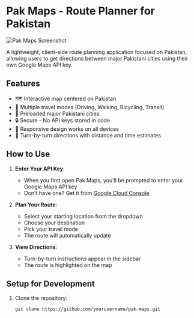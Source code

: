 # Pak Maps - Route Planner for Pakistan

![Pak Maps Screenshot](screenshot.png) <!-- Add a screenshot later -->

A lightweight, client-side route planning application focused on Pakistan, allowing users to get directions between major Pakistani cities using their own Google Maps API key.

## Features

- 🗺️ Interactive map centered on Pakistan
- 🚗 Multiple travel modes (Driving, Walking, Bicycling, Transit)
- 📍 Preloaded major Pakistani cities
- 🔒 Secure - No API keys stored in code
- 📱 Responsive design works on all devices
- 🧭 Turn-by-turn directions with distance and time estimates

## How to Use

1. **Enter Your API Key**:
   - When you first open Pak Maps, you'll be prompted to enter your Google Maps API key
   - Don't have one? Get it from [Google Cloud Console](https://developers.google.com/maps/documentation/javascript/get-api-key)

2. **Plan Your Route**:
   - Select your starting location from the dropdown
   - Choose your destination
   - Pick your travel mode
   - The route will automatically update

3. **View Directions**:
   - Turn-by-turn instructions appear in the sidebar
   - The route is highlighted on the map

## Setup for Development

1. Clone the repository:
   ```bash
   git clone https://github.com/yourusername/pak-maps.git
